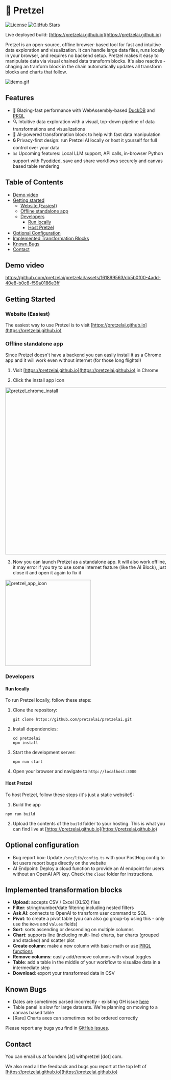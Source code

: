 # 🥨 Pretzel

[![License](https://img.shields.io/github/license/pretzelai/pretzelai)](https://github.com/pretzelai/pretzelai/blob/main/LICENSE)
[![GitHub Stars](https://img.shields.io/github/stars/pretzelai/pretzelai?style=social)](https://github.com/pretzelai/pretzelai)

Live deployed build: [https://pretzelai.github.io](https://pretzelai.github.io)

Pretzel is an open-source, offline browser-based tool for fast and intuitive data exploration and visualization. It can handle large data files, runs locally in your browser, and requires no backend setup. Pretzel makes it easy to manipulate data via visual chained data transform blocks. It's also reactive - chaging an tranform block in the chain automatically updates all transform blocks and charts that follow.

![demo.gif](https://github.com/pretzelai/pretzelai/assets/121360087/e7f20a16-b19c-4a29-b468-88d42eaa9b43)

## Features

- 🚀 Blazing-fast performance with WebAssembly-based [DuckDB](https://duckdb.org/) and [PRQL](https://prql-lang.org/)
- 🔍 Intuitive data exploration with a visual, top-down pipeline of data transformations and visualizations
- 🧠 AI-powered transformation block to help with fast data manipulation
- 🔒 Privacy-first design: run Pretzel AI locally or host it yourself for full control over your data
- 📊 Upcoming features: Local LLM support, API calls, in-browser Python support with [Pyodided](https://github.com/pyodide/pyodide), save and share workflows securely and canvas based table rendering


## Table of Contents

- [Demo video](#demo-video)
- [Getting started](#getting-started)
  - [Website (Easiest)](#website-easiest)
  - [Offline standalone app](#offline-standalone-app)
  - [Developers](#developers)
    - [Run locally](#run-locally)
    - [Host Pretzel](#host-pretzel)
- [Optional Configuration](#optional-configuration)
- [Implemented Transformation Blocks](#implemented-transformation-blocks)
- [Known Bugs](#known-bugs)
- [Contact](#contact)

## Demo video

https://github.com/pretzelai/pretzelai/assets/161899563/cb5b0f00-4add-40e8-b0c8-f59a0186e3ff

## Getting Started

### Website (Easiest)

The easiest way to use Pretzel is to visit [https://pretzelai.github.io](https://pretzelai.github.io)

### Offline standalone app

Since Pretzel doesn't have a backend you can easily install it as a Chrome app and it will work even without internet (for those long flights!)

1. Visit [https://pretzelai.github.io](https://pretzelai.github.io) in Chrome

2. Click the install app icon
<img width="521" alt="pretzel_chrome_install" src="https://github.com/pretzelai/pretzelai/assets/121360087/c6276699-5109-4e59-8bf5-2858c51cb4c3">

3. Now you can launch Pretzel as a standalone app. It will also work offline, it may error if you try to use some internet feature (like the AI Block), just close it and open it again to fix it
<img width="268" alt="pretzel_app_icon" src="https://github.com/pretzelai/pretzelai/assets/121360087/cc13e552-d93a-4990-be22-1f6b5d906b15">


### Developers

#### Run locally

To run Pretzel locally, follow these steps:

1. Clone the repository:

   ```
   git clone https://github.com/pretzelai/pretzelai.git
   ```

2. Install dependencies:

   ```
   cd pretzelai
   npm install
   ```

3. Start the development server:

   ```
   npm run start
   ```

4. Open your browser and navigate to `http://localhost:3000`

#### Host Pretzel

To host Pretzel, follow these steps (it's just a static website!):

1. Build the app

```
npm run build
```

2. Upload the contents of the `build` folder to your hosting. This is what you can find live at [https://pretzelai.github.io](https://pretzelai.github.io)

## Optional configuration

- Bug report box: Update `/src/lib/config.ts` with your PostHog config to let users report bugs directly on the website
- AI Endpoint: Deploy a cloud function to provide an AI endpoint for users without an OpenAI API key. Check the `cloud` folder for instructions.

## Implemented transformation blocks

- **Upload:** accepts CSV / Excel (XLSX) files
- **Filter**: string/number/date filtering including nested filters
- **Ask AI**: connects to OpenAI to transform user command to SQL
- **Pivot**: to create a pivot table (you can also go group-by using this - only use the `Rows` and `Values` fields)
- **Sort**: sorts ascending or descending on multiple columns
- **Chart**: supports line (including multi-line) charts, bar charts (grouped and stacked) and scatter plot
- **Create column**: make a new column with basic math or use [PRQL functions](https://prql-lang.org/book/reference/declarations/functions.html)
- **Remove columns**: easily add/remove columns with visual toggles
- **Table**: add a table in the middle of your workflow to visualize data in a intermediate step
- **Download**: export your transformed data in CSV

## Known Bugs

- Dates are sometimes parsed incorrectly - existing GH issue [here](https://github.com/pretzelai/pretzelai/issues/23)
- Table panel is slow for large datasets. We're planning on moving to a canvas based table
- [Rare] Charts axes can sometimes not be ordered correctly

Please report any bugs you find in [GitHub issues](https://github.com/pretzelai/pretzelai). 

## Contact

You can email us at founders [at] withpretzel [dot] com.

We also read all the feedback and bugs you report at the top left of [https://pretzelai.github.io](https://pretzelai.github.io)
